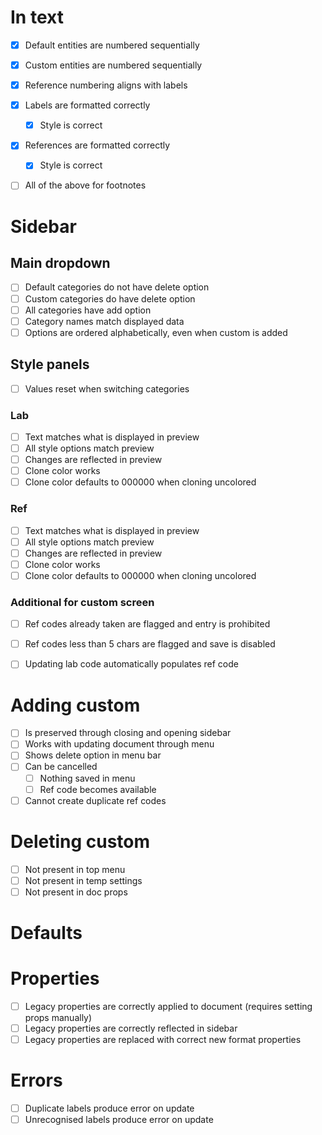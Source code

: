 # In text

* [x] Default entities are numbered sequentially
* [x] Custom entities are numbered sequentially
* [x] Reference numbering aligns with labels
* [x] Labels are formatted correctly
  * [x] Style is correct
* [x] References are formatted correctly
  * [x] Style is correct
* [ ] All of the above for footnotes


# Sidebar

## Main dropdown

* [ ] Default categories do not have delete option
* [ ] Custom categories do have delete option
* [ ] All categories have add option
* [ ] Category names match displayed data
* [ ] Options are ordered alphabetically, even when custom is added

## Style panels

* [ ] Values reset when switching categories

### Lab

* [ ] Text matches what is displayed in preview
* [ ] All style options match preview
* [ ] Changes are reflected in preview
* [ ] Clone color works
* [ ] Clone color defaults to 000000 when cloning uncolored

### Ref

* [ ] Text matches what is displayed in preview
* [ ] All style options match preview
* [ ] Changes are reflected in preview
* [ ] Clone color works
* [ ] Clone color defaults to 000000 when cloning uncolored

### Additional for custom screen

* [ ] Ref codes already taken are flagged and entry is prohibited
* [ ] Ref codes less than 5 chars are flagged and save is disabled
* [ ] Updating lab code automatically populates ref code


# Adding custom

* [ ] Is preserved through closing and opening sidebar
* [ ] Works with updating document through menu
* [ ] Shows delete option in menu bar
* [ ] Can be cancelled
  * [ ] Nothing saved in menu
  * [ ] Ref code becomes available
* [ ] Cannot create duplicate ref codes

# Deleting custom

* [ ] Not present in top menu
* [ ] Not present in temp settings
* [ ] Not present in doc props

# Defaults

# Properties

* [ ] Legacy properties are correctly applied to document (requires setting props manually)
* [ ] Legacy properties are correctly reflected in sidebar
* [ ] Legacy properties are replaced with correct new format properties

# Errors

* [ ] Duplicate labels produce error on update
* [ ] Unrecognised labels produce error on update
